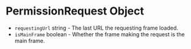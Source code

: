 # PermissionRequest Object

* `requestingUrl` string - The last URL the requesting frame loaded.
* `isMainFrame` boolean - Whether the frame making the request is the main frame.
